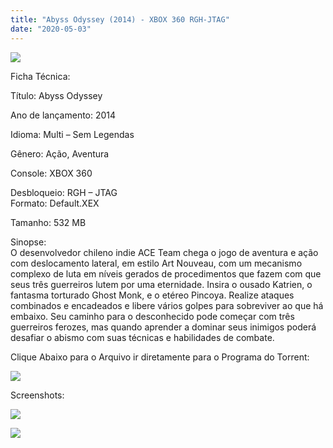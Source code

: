 ```yaml
---
title: "Abyss Odyssey (2014) - XBOX 360 RGH-JTAG"
date: "2020-05-03"
---
```


[![](https://2.bp.blogspot.com/-0dX_EFWBnF0/Xqoj_FDX_pI/AAAAAAAAFVk/0Pdih2JAuuIqh4VuW2X7dFViMHwCDVGlQCPcBGAYYCw/s320/cover-219x300.jpg)](https://2.bp.blogspot.com/-0dX_EFWBnF0/Xqoj_FDX_pI/AAAAAAAAFVk/0Pdih2JAuuIqh4VuW2X7dFViMHwCDVGlQCPcBGAYYCw/s1600/cover-219x300.jpg)

Ficha Técnica:   
  

Título: Abyss Odyssey

Ano de lançamento: 2014

Idioma: Multi – Sem Legendas 

Gênero: Ação, Aventura

Console: XBOX 360 

Desbloqueio: RGH – JTAG  
Formato: Default.XEX

Tamanho: 532 MB  
  

Sinopse:  
O desenvolvedor chileno indie ACE Team chega o jogo de aventura e ação com deslocamento lateral, em estilo Art Nouveau, com um mecanismo complexo de luta em níveis gerados de procedimentos que fazem com que seus três guerreiros lutem por uma eternidade. Insira o ousado Katrien, o fantasma torturado Ghost Monk, e o etéreo Pincoya. Realize ataques combinados e encadeados e libere vários golpes para sobreviver ao que há embaixo. Seu caminho para o desconhecido pode começar com três guerreiros ferozes, mas quando aprender a dominar seus inimigos poderá desafiar o abismo com suas técnicas e habilidades de combate.

Clique Abaixo para o Arquivo ir diretamente para o Programa do Torrent:

[![](https://1.bp.blogspot.com/-ZiyKr4TPKHg/XqoHsQG1YpI/AAAAAAAAFU0/2TSF5tAU16YCRCDeI6UL7VZxWtpmWQ_cQCPcBGAYYCw/s1600/MAGNET-LINK-300x77.png)](https://zee.gl/tDY3bRk)

Screenshots:

[![](https://1.bp.blogspot.com/-iepOCONG-LQ/XqooAI1NBWI/AAAAAAAAFVw/2qMbIg_s1XQMu2g7RiHdgD-mNzuqQzLvwCLcBGAsYHQ/s320/maxresdefault-21.jpg)](https://1.bp.blogspot.com/-iepOCONG-LQ/XqooAI1NBWI/AAAAAAAAFVw/2qMbIg_s1XQMu2g7RiHdgD-mNzuqQzLvwCLcBGAsYHQ/s1600/maxresdefault-21.jpg)

[![](https://1.bp.blogspot.com/-n6M2n9SPgIs/XqooG-xhNGI/AAAAAAAAFV0/DpoGE3uLWt4EU3iDDVWKekhuOT2AwSvlACLcBGAsYHQ/s320/maxresdefault.jpg)](https://1.bp.blogspot.com/-n6M2n9SPgIs/XqooG-xhNGI/AAAAAAAAFV0/DpoGE3uLWt4EU3iDDVWKekhuOT2AwSvlACLcBGAsYHQ/s1600/maxresdefault.jpg)
